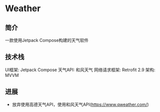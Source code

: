# Weather

## 简介
一款使用Jetpack Compose构建的天气软件

## 技术栈
UI框架: Jetpack Compose
天气API: 和风天气
网络请求框架: Retrofit 2.9
架构: MVVM
## 进展
+ 放弃使用高德天气API，使用和风天气API(https://www.qweather.com/)